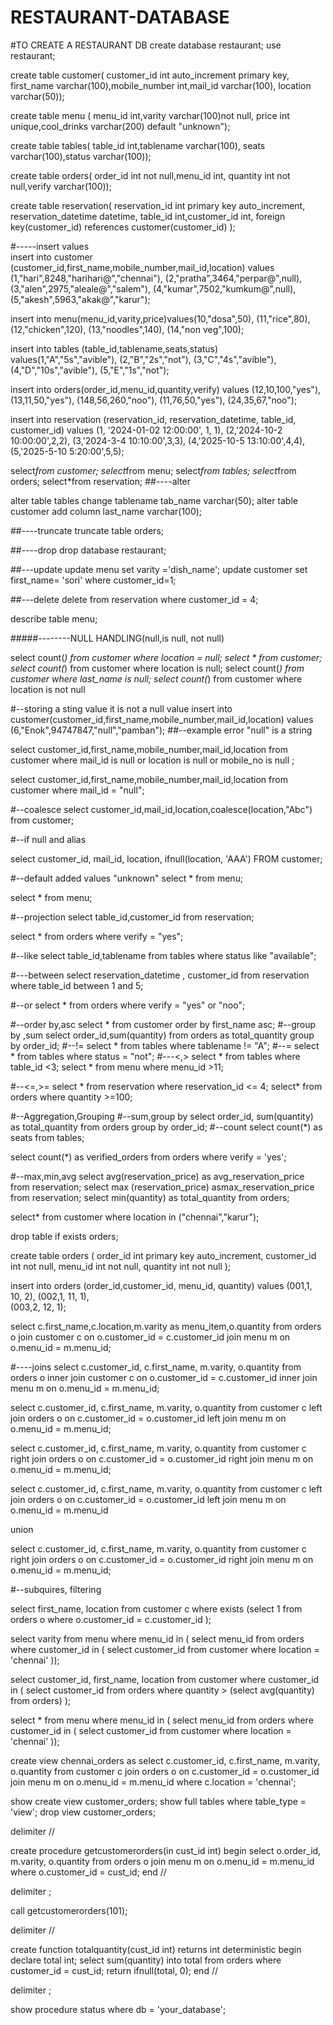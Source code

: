 # RESTAURANT-DATABASE
#TO CREATE A RESTAURANT DB
create database restaurant;
use restaurant;

create table customer(
customer_id int auto_increment primary key,
first_name varchar(100),mobile_number int,mail_id varchar(100), location varchar(50));

create table menu (
menu_id int,varity varchar(100)not null,
price int unique,cool_drinks varchar(200) default "unknown");
     
create table tables(
table_id int,tablename varchar(100),
seats varchar(100),status varchar(100));
     
create table orders(
order_id int not null,menu_id int,
quantity int not null,verify varchar(100));
     
create table reservation(
reservation_id int primary key auto_increment,
reservation_datetime datetime,
table_id int,customer_id int,
foreign key(customer_id) references customer(customer_id) );

#-----insert values    
insert into customer (customer_id,first_name,mobile_number,mail_id,location)
values (1,"hari",8248,"harihari@","chennai"),
(2,"pratha",3464,"perpar@",null),
(3,"alen",2975,"aleale@","salem"),
(4,"kumar",7502,"kumkum@",null),
(5,"akesh",5963,"akak@","karur");

insert into menu(menu_id,varity,price)values(10,"dosa",50),
(11,"rice",80),
(12,"chicken",120),
(13,"noodles",140),
(14,"non veg",100);
     
insert into tables (table_id,tablename,seats,status)
values(1,"A","5s","avible"),
(2,"B","2s","not"),
(3,"C","4s","avible"),
(4,"D","10s","avible"),
(5,"E","1s","not");
     
insert into orders(order_id,menu_id,quantity,verify)
values (12,10,100,"yes"),
(13,11,50,"yes"),
(148,56,260,"noo"),
(11,76,50,"yes"),
(24,35,67,"noo");

insert into reservation (reservation_id, reservation_datetime, table_id, customer_id) 
values (1, '2024-01-02 12:00:00', 1, 1),
(2,'2024-10-2 10:00:00',2,2),
(3,'2024-3-4 10:10:00',3,3),
(4,'2025-10-5 13:10:00',4,4),
(5,'2025-5-10 5:20:00',5,5);
     
 select*from customer;
 select*from menu;
 select*from tables;
 select*from orders;
 select*from reservation;
##----alter
     
 alter table tables change tablename tab_name varchar(50);
 alter table customer add column last_name varchar(100);
 
 ##----truncate
 truncate table orders;
 
 ##----drop
 drop database restaurant;
 
 ##---update
 update menu set varity ='dish_name';
 update customer set first_name= 'sori' where customer_id=1;
 
 ##---delete
 delete from reservation where customer_id = 4;
 
 describe table menu;
 
 #####--------NULL HANDLING(null,is null, not null)
 
select count(*) from customer where location = null;
select * from customer;
select count(*) from customer where location is null;
select count(*) from customer where last_name is null;
select count(*) from customer where location is not null

#--storing a sting value it is not a null value
insert into customer(customer_id,first_name,mobile_number,mail_id,location)
values (6,"Enok",94747847,"null","pamban");
##--example error "null" is a string

select customer_id,first_name,mobile_number,mail_id,location
from customer
where mail_id is null or
location is null or mobile_no is null ;

select customer_id,first_name,mobile_number,mail_id,location
from customer
where mail_id =  "null";

#--coalesce
select customer_id,mail_id,location,coalesce(location,"Abc")
from customer;
 
 #--if null and alias
 
select customer_id,
       mail_id,
       location,
       ifnull(location, 'AAA')
FROM customer;

#--default added values "unknown"
select * from menu;

 select * from menu;

 #--projection
 select table_id,customer_id from reservation;
 
 select * from orders where verify = "yes";
 
 #--like
 select table_id,tablename from tables where status like "available";
 
 #---between
select reservation_datetime , customer_id from reservation where table_id between 1 and 5;
 
#--or
select * from orders where verify = "yes" or "noo";

#--order by,asc
select * from customer order by first_name  asc;
#--group by ,sum
select order_id,sum(quantity) from orders as total_quantity group by order_id;
#--!=
select * from tables where tablename != "A";
#--=
select * from tables where status = "not";
#---<,>
select * from tables where table_id <3;
select * from menu where menu_id >11;

#--<=,>=
select * from reservation where reservation_id <= 4;
select* from orders where quantity >=100;

#--Aggregation,Grouping
#--sum,group by
select order_id, sum(quantity) as total_quantity
from orders 
group by order_id;
#--count
select count(*) as seats
from tables;

select count(*) as verified_orders
from orders
where verify = 'yes';

#--max,min,avg
select avg(reservation_price) as avg_reservation_price from reservation;
select max (reservation_price) asmax_reservation_price
from reservation;
select min(quantity) as total_quantity from orders;

select* from customer where location in ("chennai","karur");


drop table if exists orders;

create table orders (
    order_id int primary key auto_increment,
    customer_id int not null,
    menu_id int not null,
    quantity int not null
);

insert into orders (order_id,customer_id, menu_id, quantity)
values
(001,1, 10, 2), 
(002,1, 11, 1),  
(003,2, 12, 1);   

select c.first_name,c.location,m.varity as menu_item,o.quantity
from orders o
join  customer c on o.customer_id = c.customer_id
join menu m on o.menu_id = m.menu_id;

#----joins
select c.customer_id, c.first_name, m.varity, o.quantity
from orders o
inner join customer c on o.customer_id = c.customer_id
inner join menu m on o.menu_id = m.menu_id;

select c.customer_id, c.first_name, m.varity, o.quantity
from customer c
left join orders o on c.customer_id = o.customer_id
left join menu m on o.menu_id = m.menu_id;

select c.customer_id, c.first_name, m.varity, o.quantity
from customer c
right join orders o on c.customer_id = o.customer_id
right join menu m on o.menu_id = m.menu_id;


select c.customer_id, c.first_name, m.varity, o.quantity
from customer c
left join orders o on c.customer_id = o.customer_id
left join menu m on o.menu_id = m.menu_id

union 

select c.customer_id, c.first_name, m.varity, o.quantity
from customer c
right join orders o on c.customer_id = o.customer_id
right join menu m on o.menu_id = m.menu_id;

#--subquires, filtering 

select first_name, location
from customer c
where exists (select 1
from orders o
where o.customer_id =  c.customer_id
);

select varity
from menu
where menu_id in (
select menu_id
from orders
where customer_id in (
select customer_id
from customer
where location = 'chennai' ));

select customer_id, first_name, location
from customer
where customer_id in (
select customer_id
from orders
where quantity > (select avg(quantity) from orders)
);

select *
from menu
where menu_id in (
select menu_id
from orders
where customer_id in (
select customer_id
from customer
where location = 'chennai' ));

create view chennai_orders  as
select c.customer_id, c.first_name, m.varity, o.quantity
from customer c
join orders o on c.customer_id = o.customer_id
join menu m on o.menu_id = m.menu_id
where c.location = 'chennai';

show create view customer_orders;
show full tables where table_type = 'view';
drop view customer_orders;

delimiter //

create procedure getcustomerorders(in cust_id int)
begin
select o.order_id, m.varity, o.quantity
from orders o
join menu m on o.menu_id = m.menu_id
where o.customer_id = cust_id;
end //

delimiter ;

call getcustomerorders(101);

delimiter //

create function totalquantity(cust_id int)
returns int
deterministic
begin
declare total int;
select sum(quantity) into total
from orders
where customer_id = cust_id;
return ifnull(total, 0);
end //

delimiter ;


show procedure status where db = 'your_database';
